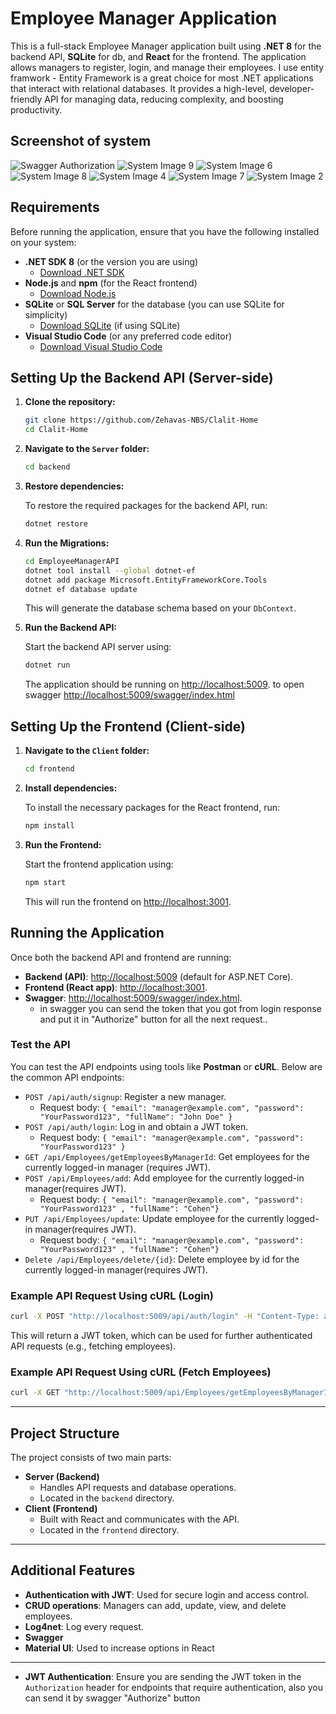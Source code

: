 

# Employee Manager Application

This is a full-stack Employee Manager application built using **.NET 8** for the backend API, **SQLite** for db, and **React** for the frontend.  The application allows managers to register, login, and manage their employees.
I use entity framwork - Entity Framework is a great choice for most .NET applications that interact with relational databases. It provides a high-level, developer-friendly API for managing data, reducing complexity, and boosting productivity. 

## Screenshot of system
![Swagger Authorization](Readme%20assets/swaggerAuth.PNG)
![System Image 9](Readme%20assets/image-9.png)
![System Image 6](Readme%20assets/image-6.png)
![System Image 8](Readme%20assets/image-8.png)
![System Image 4](Readme%20assets/image-4.png)
![System Image 7](Readme%20assets/FullScreen.png)
![System Image 2](Readme%20assets/image-2.png)


## Requirements

Before running the application, ensure that you have the following installed on your system:

- **.NET SDK 8** (or the version you are using)
  - [Download .NET SDK](https://dotnet.microsoft.com/download)
- **Node.js** and **npm** (for the React frontend)
  - [Download Node.js](https://nodejs.org/)
- **SQLite** or **SQL Server** for the database (you can use SQLite for simplicity)
  - [Download SQLite](https://www.sqlite.org/download.html) (if using SQLite)
- **Visual Studio Code** (or any preferred code editor)
  - [Download Visual Studio Code](https://code.visualstudio.com/)

## Setting Up the Backend API (Server-side)

1. **Clone the repository:**

   ```bash
   git clone https://github.com/Zehavas-NBS/Clalit-Home
   cd Clalit-Home

   ```

2. **Navigate to the `Server` folder:**

   ```bash
   cd backend
   ```

3. **Restore dependencies:**

   To restore the required packages for the backend API, run:

   ```bash
   dotnet restore
   ```


5. **Run the Migrations:**

   ```bash
   cd EmployeeManagerAPI
   dotnet tool install --global dotnet-ef
   dotnet add package Microsoft.EntityFrameworkCore.Tools
   dotnet ef database update

   ```

   This will generate the database schema based on your `DbContext`.

6. **Run the Backend API:**

   Start the backend API server using:

   ```bash
   dotnet run
   ```

   The application should be running on [http://localhost:5009](http://localhost:5009).
   to open swagger [http://localhost:5009/swagger/index.html](http://localhost:5009/swagger/index.html)

## Setting Up the Frontend (Client-side)

1. **Navigate to the `Client` folder:**

   ```bash
   cd frontend
   ```

2. **Install dependencies:**

   To install the necessary packages for the React frontend, run:

   ```bash
   npm install
   ```

3. **Run the Frontend:**

   Start the frontend application using:

   ```bash
   npm start
   ```

   This will run the frontend on [http://localhost:3001](http://localhost:3001).

## Running the Application

Once both the backend API and frontend are running:

- **Backend (API)**: [http://localhost:5009](http://localhost:5009) (default for ASP.NET Core).
- **Frontend (React app)**: [http://localhost:3001](http://localhost:3001).
- **Swagger**: [http://localhost:5009/swagger/index.html](http://localhost:5009/swagger/index.html).
  - in swagger you can send the token that you got from login response and put it in "Authorize" button for all the next request..

### Test the API

You can test the API endpoints using tools like **Postman** or **cURL**. Below are the common API endpoints:

- `POST /api/auth/signup`: Register a new manager.
  - Request body: `{ "email": "manager@example.com", "password": "YourPassword123", "fullName": "John Doe" }`
- `POST /api/auth/login`: Log in and obtain a JWT token.
  - Request body: `{ "email": "manager@example.com", "password": "YourPassword123" }`
- `GET /api/Employees/getEmployeesByManagerId`: Get employees for the currently logged-in manager (requires JWT).
- `POST /api/Employees/add`: Add employee for the currently logged-in manager(requires JWT).
  - Request body: `{ "email": "manager@example.com", "password": "YourPassword123" , "fullName": "Cohen"}`
- `PUT /api/Employees/update`: Update employee for the currently logged-in manager(requires JWT).
  - Request body: `{ "email": "manager@example.com", "password": "YourPassword123" , "fullName": "Cohen"}`
- `Delete /api/Employees/delete/{id}`: Delete employee by id for the currently logged-in manager(requires JWT).

### Example API Request Using cURL (Login)

```bash
curl -X POST "http://localhost:5009/api/auth/login" -H "Content-Type: application/json" -d '{"email":"manager@example.com","password":"YourPassword123"}'
```

This will return a JWT token, which can be used for further authenticated API requests (e.g., fetching employees).

### Example API Request Using cURL (Fetch Employees)

```bash
curl -X GET "http://localhost:5009/api/Employees/getEmployeesByManagerId" -H "Authorization: Bearer YOUR_JWT_TOKEN"
```

---

## Project Structure

The project consists of two main parts:

- **Server (Backend)**
  - Handles API requests and database operations.
  - Located in the `backend` directory.
- **Client (Frontend)**
  - Built with React and communicates with the API.
  - Located in the `frontend` directory.

---

## Additional Features

- **Authentication with JWT**: Used for secure login and access control.
- **CRUD operations**: Managers can add, update, view, and delete employees.
- **Log4net**: Log every request.
- **Swagger**
- **Material UI**: Used to increase options in React 
---

- **JWT Authentication**: Ensure you are sending the JWT token in the `Authorization` header for endpoints that require authentication, also you can send it by swagger "Authorize" button